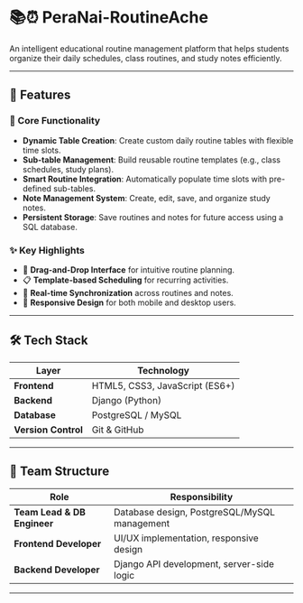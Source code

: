 # 📚⏰ PeraNai-RoutineAche

An intelligent educational routine management platform that helps students organize their daily schedules, class routines, and study notes efficiently.

---

## 🚀 Features

### 🎯 Core Functionality
- **Dynamic Table Creation**: Create custom daily routine tables with flexible time slots.
- **Sub-table Management**: Build reusable routine templates (e.g., class schedules, study plans).
- **Smart Routine Integration**: Automatically populate time slots with pre-defined sub-tables.
- **Note Management System**: Create, edit, save, and organize study notes.
- **Persistent Storage**: Save routines and notes for future access using a SQL database.

### ✨ Key Highlights
- 🧩 **Drag-and-Drop Interface** for intuitive routine planning.
- 📋 **Template-based Scheduling** for recurring activities.
- 🔄 **Real-time Synchronization** across routines and notes.
- 📱 **Responsive Design** for both mobile and desktop users.

---

## 🛠️ Tech Stack

| Layer        | Technology                  |
|--------------|------------------------------|
| **Frontend** | HTML5, CSS3, JavaScript (ES6+) |
| **Backend**  | Django (Python)              |
| **Database** | PostgreSQL / MySQL           |
| **Version Control** | Git & GitHub         |

---

## 👥 Team Structure

| Role                         | Responsibility                                     |
|------------------------------|----------------------------------------------------|
| **Team Lead & DB Engineer**  | Database design, PostgreSQL/MySQL management       |
| **Frontend Developer**       | UI/UX implementation, responsive design            |
| **Backend Developer**        | Django API development, server-side logic          |

---

